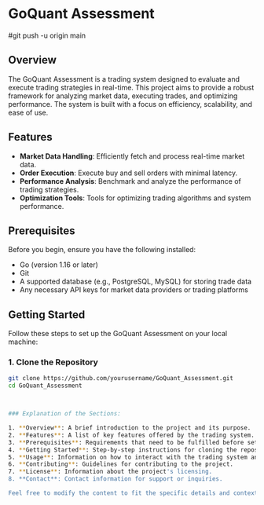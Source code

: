 # GoQuant Assessment

#git push -u origin main

## Overview

The GoQuant Assessment is a trading system designed to evaluate and execute trading strategies in real-time. This project aims to provide a robust framework for analyzing market data, executing trades, and optimizing performance. The system is built with a focus on efficiency, scalability, and ease of use.

## Features

- **Market Data Handling**: Efficiently fetch and process real-time market data.
- **Order Execution**: Execute buy and sell orders with minimal latency.
- **Performance Analysis**: Benchmark and analyze the performance of trading strategies.
- **Optimization Tools**: Tools for optimizing trading algorithms and system performance.

## Prerequisites

Before you begin, ensure you have the following installed:

- Go (version 1.16 or later)
- Git
- A supported database (e.g., PostgreSQL, MySQL) for storing trade data
- Any necessary API keys for market data providers or trading platforms

## Getting Started

Follow these steps to set up the GoQuant Assessment on your local machine:

### 1. Clone the Repository

```bash
git clone https://github.com/yourusername/GoQuant_Assessment.git
cd GoQuant_Assessment



### Explanation of the Sections:

1. **Overview**: A brief introduction to the project and its purpose.
2. **Features**: A list of key features offered by the trading system.
3. **Prerequisites**: Requirements that need to be fulfilled before setting up the project.
4. **Getting Started**: Step-by-step instructions for cloning the repository, installing dependencies, configuring environment variables, setting up the database, and starting the application.
5. **Usage**: Information on how to interact with the trading system and its components.
6. **Contributing**: Guidelines for contributing to the project.
7. **License**: Information about the project's licensing.
8. **Contact**: Contact information for support or inquiries.

Feel free to modify the content to fit the specific details and context of your GoQuant Assessment project.
